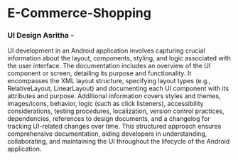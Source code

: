 # E-Commerce-Shopping

### UI Design Asritha -
UI development in an Android application involves capturing crucial information about the layout, components, styling, and logic associated 
with the user interface. The documentation includes an overview of the UI component or screen, detailing its purpose and functionality. It encompasses the XML 
layout structure, specifying layout types (e.g., RelativeLayout, LinearLayout) and documenting each UI component with its attributes and purpose. Additional 
information covers styles and themes, images/icons, behavior, logic (such as click listeners), accessibility considerations, testing procedures, localization, 
version control practices, dependencies, references to design documents, and a changelog for tracking UI-related changes over time. This structured approach 
ensures comprehensive documentation, aiding developers in understanding, collaborating, and maintaining the UI throughout the lifecycle of the Android application.
